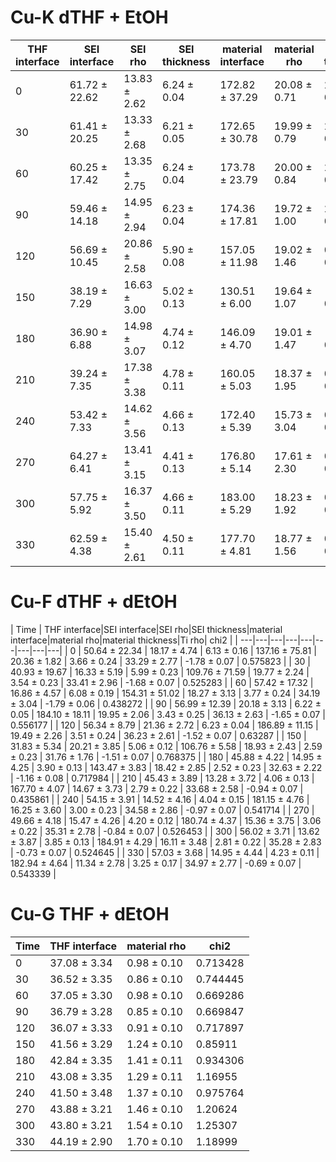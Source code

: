 # Cu-K dTHF + EtOH

| THF interface|SEI interface|SEI rho|SEI thickness|material interface|material rho|material thickness|Ti rho| chi2 |
| ---|---|---|---|---|---|---|---|---|
| 0 | 61.72 ± 22.62 | 13.83 ± 2.62 | 6.24 ± 0.04 | 172.82 ± 37.29 | 20.08 ± 0.71 | 2.11 ± 0.19 | 25.42 ± 0.41 | -1.99 ± 0.01 | 0.960292 |
| 30 | 61.41 ± 20.25 | 13.33 ± 2.68 | 6.21 ± 0.05 | 172.65 ± 30.78 | 19.99 ± 0.79 | 2.21 ± 0.18 | 25.41 ± 0.40 | -1.99 ± 0.01 | 1.09897 |
| 60 | 60.25 ± 17.42 | 13.35 ± 2.75 | 6.24 ± 0.04 | 173.78 ± 23.79 | 20.00 ± 0.84 | 2.45 ± 0.18 | 25.44 ± 0.43 | -1.99 ± 0.01 | 0.89654 |
| 90 | 59.46 ± 14.18 | 14.95 ± 2.94 | 6.23 ± 0.04 | 174.36 ± 17.81 | 19.72 ± 1.00 | 2.49 ± 0.22 | 25.86 ± 0.83 | -1.99 ± 0.01 | 1.03303 |
| 120 | 56.69 ± 10.45 | 20.86 ± 2.58 | 5.90 ± 0.08 | 157.05 ± 11.98 | 19.02 ± 1.46 | 0.39 ± 0.40 | 27.10 ± 1.78 | -1.99 ± 0.01 | 1.19962 |
| 150 | 38.19 ± 7.29 | 16.63 ± 3.00 | 5.02 ± 0.13 | 130.51 ± 6.00 | 19.64 ± 1.07 | -0.54 ± 0.31 | 29.76 ± 2.04 | -1.98 ± 0.02 | 0.699426 |
| 180 | 36.90 ± 6.88 | 14.98 ± 3.07 | 4.74 ± 0.12 | 146.09 ± 4.70 | 19.01 ± 1.47 | -0.41 ± 0.37 | 28.48 ± 2.21 | -1.98 ± 0.02 | 0.618999 |
| 210 | 39.24 ± 7.35 | 17.38 ± 3.38 | 4.78 ± 0.11 | 160.05 ± 5.03 | 18.37 ± 1.95 | 0.07 ± 0.47 | 30.08 ± 2.97 | -1.98 ± 0.02 | 0.493772 |
| 240 | 53.42 ± 7.33 | 14.62 ± 3.56 | 4.66 ± 0.13 | 172.40 ± 5.39 | 15.73 ± 3.04 | 0.49 ± 0.42 | 29.25 ± 2.99 | -1.97 ± 0.03 | 0.563653 |
| 270 | 64.27 ± 6.41 | 13.41 ± 3.15 | 4.41 ± 0.13 | 176.80 ± 5.14 | 17.61 ± 2.30 | 0.19 ± 0.42 | 29.24 ± 2.79 | -1.93 ± 0.05 | 0.440505 |
| 300 | 57.75 ± 5.92 | 16.37 ± 3.50 | 4.66 ± 0.11 | 183.00 ± 5.29 | 18.23 ± 1.92 | 0.63 ± 0.43 | 30.44 ± 3.11 | -1.91 ± 0.06 | 0.327755 |
| 330 | 62.59 ± 4.38 | 15.40 ± 2.61 | 4.50 ± 0.11 | 177.70 ± 4.81 | 18.77 ± 1.56 | 0.27 ± 0.36 | 29.39 ± 2.42 | -1.75 ± 0.07 | 0.52418 |


# Cu-F dTHF + dEtOH

| Time | THF interface|SEI interface|SEI rho|SEI thickness|material interface|material rho|material thickness|Ti rho| chi2 |
| ---|---|---|---|---|---|---|---|---|
| 0 | 50.64 ± 22.34 | 18.17 ± 4.74 | 6.13 ± 0.16 | 137.16 ± 75.81 | 20.36 ± 1.82 | 3.66 ± 0.24 | 33.29 ± 2.77 | -1.78 ± 0.07 | 0.575823 |
| 30 | 40.93 ± 19.67 | 16.33 ± 5.19 | 5.99 ± 0.23 | 109.76 ± 71.59 | 19.77 ± 2.24 | 3.54 ± 0.23 | 33.41 ± 2.96 | -1.68 ± 0.07 | 0.525283 |
| 60 | 57.42 ± 17.32 | 16.86 ± 4.57 | 6.08 ± 0.19 | 154.31 ± 51.02 | 18.27 ± 3.13 | 3.77 ± 0.24 | 34.19 ± 3.04 | -1.79 ± 0.06 | 0.438272 |
| 90 | 56.99 ± 12.39 | 20.18 ± 3.13 | 6.22 ± 0.05 | 184.10 ± 18.11 | 19.95 ± 2.06 | 3.43 ± 0.25 | 36.13 ± 2.63 | -1.65 ± 0.07 | 0.556177 |
| 120 | 56.34 ± 8.79 | 21.36 ± 2.72 | 6.23 ± 0.04 | 186.89 ± 11.15 | 19.49 ± 2.26 | 3.51 ± 0.24 | 36.23 ± 2.61 | -1.52 ± 0.07 | 0.63287 |
| 150 | 31.83 ± 5.34 | 20.21 ± 3.85 | 5.06 ± 0.12 | 106.76 ± 5.58 | 18.93 ± 2.43 | 2.59 ± 0.23 | 31.76 ± 1.76 | -1.51 ± 0.07 | 0.768375 |
| 180 | 45.88 ± 4.22 | 14.95 ± 4.25 | 3.90 ± 0.13 | 143.47 ± 3.83 | 18.42 ± 2.85 | 2.52 ± 0.23 | 32.63 ± 2.22 | -1.16 ± 0.08 | 0.717984 |
| 210 | 45.43 ± 3.89 | 13.28 ± 3.72 | 4.06 ± 0.13 | 167.70 ± 4.07 | 14.67 ± 3.73 | 2.79 ± 0.22 | 33.68 ± 2.58 | -0.94 ± 0.07 | 0.435861 |
| 240 | 54.15 ± 3.91 | 14.52 ± 4.16 | 4.04 ± 0.15 | 181.15 ± 4.76 | 16.25 ± 3.60 | 3.00 ± 0.23 | 34.58 ± 2.86 | -0.97 ± 0.07 | 0.541714 |
| 270 | 49.66 ± 4.18 | 15.47 ± 4.26 | 4.20 ± 0.12 | 180.74 ± 4.37 | 15.36 ± 3.75 | 3.06 ± 0.22 | 35.31 ± 2.78 | -0.84 ± 0.07 | 0.526453 |
| 300 | 56.02 ± 3.71 | 13.62 ± 3.87 | 3.85 ± 0.13 | 184.91 ± 4.29 | 16.11 ± 3.48 | 2.81 ± 0.22 | 35.28 ± 2.83 | -0.73 ± 0.07 | 0.524645 |
| 330 | 57.03 ± 3.68 | 14.95 ± 4.44 | 4.23 ± 0.11 | 182.94 ± 4.64 | 11.34 ± 2.78 | 3.25 ± 0.17 | 34.97 ± 2.77 | -0.69 ± 0.07 | 0.543339 |


# Cu-G THF + dEtOH

| Time | THF interface|material rho| chi2 |
| ---|---|---|---|
| 0 | 37.08 ± 3.34 | 0.98 ± 0.10 | 0.713428 |
| 30 | 36.52 ± 3.35 | 0.86 ± 0.10 | 0.744445 |
| 60 | 37.05 ± 3.30 | 0.98 ± 0.10 | 0.669286 |
| 90 | 36.79 ± 3.28 | 0.85 ± 0.10 | 0.669847 |
| 120 | 36.07 ± 3.33 | 0.91 ± 0.10 | 0.717897 |
| 150 | 41.56 ± 3.29 | 1.24 ± 0.10 | 0.85911 |
| 180 | 42.84 ± 3.35 | 1.41 ± 0.11 | 0.934306 |
| 210 | 43.08 ± 3.35 | 1.29 ± 0.11 | 1.16955 |
| 240 | 41.50 ± 3.48 | 1.37 ± 0.10 | 0.975764 |
| 270 | 43.88 ± 3.21 | 1.46 ± 0.10 | 1.20624 |
| 300 | 43.80 ± 3.21 | 1.54 ± 0.10 | 1.25307 |
| 330 | 44.19 ± 2.90 | 1.70 ± 0.10 | 1.18999 |
